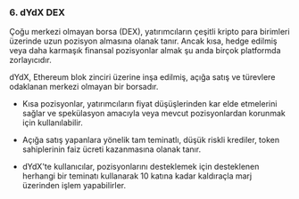### 6. dYdX DEX

Çoğu merkezi olmayan borsa (DEX), yatırımcıların çeşitli kripto para birimleri üzerinde uzun pozisyon almasına olanak tanır. Ancak kısa, hedge edilmiş veya daha karmaşık finansal pozisyonlar almak şu anda birçok platformda zorlayıcıdır.

dYdX, Ethereum blok zinciri üzerine inşa edilmiş, açığa satış ve türevlere odaklanan merkezi olmayan bir borsadır.

- Kısa pozisyonlar, yatırımcıların fiyat düşüşlerinden kar elde etmelerini sağlar ve spekülasyon amacıyla veya mevcut pozisyonlardan korunmak için kullanılabilir.

- Açığa satış yapanlara yönelik tam teminatlı, düşük riskli krediler, token sahiplerinin faiz ücreti kazanmasına olanak tanır.

- dYdX'te kullanıcılar, pozisyonlarını desteklemek için desteklenen herhangi bir teminatı kullanarak 10 katına kadar kaldıraçla marj üzerinden işlem yapabilirler.